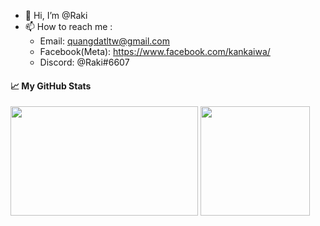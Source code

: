 - 👋 Hi, I’m @Raki
- 📫 How to reach me :
  - Email: quangdatltw@gmail.com
  - Facebook(Meta): https://www.facebook.com/kankaiwa/
  - Discord: @Raki#6607
#### 📈 My GitHub Stats
<p align="left">
<img src="https://github-readme-stats-one-bice.vercel.app/api?username=quangdatltw&count_private=true&card_width=290px&theme=tokyonight&show_icons=true&hide_rank=true&include_all_commits=true&role=OWNER,ORGANIZATION_MEMBER,COLLABORATOR" height="175px" width="300px" /> 
<img src="https://github-readme-stats-one-bice.vercel.app/api/top-langs/?username=quangdatltw&layout=compact&exclude_repo=INT3401E_56_AI_Berkeley_2-3&langs_count=8&theme=tokyonight&role=OWNER,COLLABORATOR" height="175px" />
<p>


<!---
quangdatltw/quangdatltw is a ✨ special ✨ repository because its `README.md` (this file) appears on your GitHub profile.
You can click the Preview link to take a look at your changes.
--->
